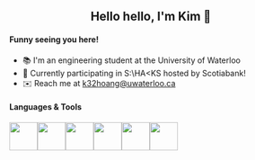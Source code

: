 <h2 align="center">
Hello hello, I'm Kim 👋
</h2>

#### Funny seeing you here!
- :books: I'm an engineering student at the University of Waterloo
- :cherry_blossom: Currently participating in S:\HA<KS hosted by Scotiabank! 
- :envelope: Reach me at k32hoang@uwaterloo.ca

#### Languages & Tools
<img height=50 src="https://cdn.jsdelivr.net/gh/devicons/devicon/icons/java/java-original.svg"/><img height=50 src="https://cdn.jsdelivr.net/gh/devicons/devicon/icons/html5/html5-original.svg" /><img height=50 src="https://cdn.jsdelivr.net/gh/devicons/devicon/icons/css3/css3-original.svg" /><img height=50 src="https://cdn.jsdelivr.net/gh/devicons/devicon/icons/javascript/javascript-original.svg" /><img height=50 src="https://cdn.jsdelivr.net/gh/devicons/devicon/icons/nodejs/nodejs-original.svg" /><img height=50 src="https://cdn.jsdelivr.net/gh/devicons/devicon/icons/postgresql/postgresql-plain.svg" />

<!--
**kimmyhoang/kimmyhoang** is a ✨ _special_ ✨ repository because its `README.md` (this file) appears on your GitHub profile.

Here are some ideas to get you started:

- 🔭 I’m currently working on ...
- 🌱 I’m currently learning ...
- 👯 I’m looking to collaborate on ...
- 🤔 I’m looking for help with ...
- 💬 Ask me about ...
- 📫 How to reach me: ...
- 😄 Pronouns: ...
- ⚡ Fun fact: ...
-->

